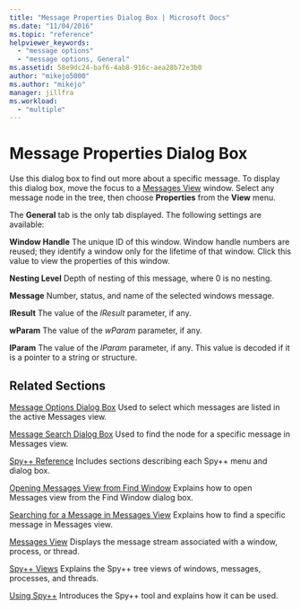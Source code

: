 ```yaml
---
title: "Message Properties Dialog Box | Microsoft Docs"
ms.date: "11/04/2016"
ms.topic: "reference"
helpviewer_keywords:
  - "message options"
  - "message options, General"
ms.assetid: 58e9dc24-baf6-4ab8-916c-aea28b72e3b0
author: "mikejo5000"
ms.author: "mikejo"
manager: jillfra
ms.workload:
  - "multiple"
---
```

# Message Properties Dialog Box
Use this dialog box to find out more about a specific message. To display this dialog box, move the focus to a [Messages View](../debugger/messages-view.md) window. Select any message node in the tree, then choose **Properties** from the **View** menu.

 The **General** tab is the only tab displayed. The following settings are available:

 **Window Handle**
 The unique ID of this window. Window handle numbers are reused; they identify a window only for the lifetime of that window. Click this value to view the properties of this window.

 **Nesting Level**
 Depth of nesting of this message, where 0 is no nesting.

 **Message**
 Number, status, and name of the selected windows message.

 **lResult**
 The value of the *lResult* parameter, if any.

 **wParam**
 The value of the *wParam* parameter, if any.

 **lParam**
 The value of the *lParam* parameter, if any. This value is decoded if it is a pointer to a string or structure.

## Related Sections
 [Message Options Dialog Box](../debugger/message-options-dialog-box.md)
 Used to select which messages are listed in the active Messages view.

 [Message Search Dialog Box](../debugger/message-search-dialog-box.md)
 Used to find the node for a specific message in Messages view.

 [Spy++ Reference](../debugger/spy-increment-reference.md)
 Includes sections describing each Spy++ menu and dialog box.

 [Opening Messages View from Find Window](../debugger/how-to-open-messages-view-from-find-window.md)
 Explains how to open Messages view from the Find Window dialog box.

 [Searching for a Message in Messages View](../debugger/how-to-search-for-a-message-in-messages-view.md)
 Explains how to find a specific message in Messages view.

 [Messages View](../debugger/messages-view.md)
 Displays the message stream associated with a window, process, or thread.

 [Spy++ Views](../debugger/spy-increment-views.md)
 Explains the Spy++ tree views of windows, messages, processes, and threads.

 [Using Spy++](../debugger/using-spy-increment.md)
 Introduces the Spy++ tool and explains how it can be used.